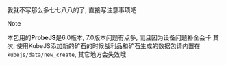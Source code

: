 我就不写那么多七七八八的了, 直接写注意事项吧

> [!NOTE]
> 本包用的**ProbeJS**是6.0版本, 7.0版本问题有点多, 而且因为设备问题补全会卡
> 其次, 使用KubeJS添加新的矿石的时候战利品和矿石生成的数据包请内置在`kubejs/data/new_create`, 其它地方会失效哦